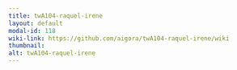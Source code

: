 ```yaml
---
title: twA104-raquel-irene
layout: default
modal-id: 118
wiki-link: https://github.com/aigora/twA104-raquel-irene/wiki
thumbnail: 
alt: twA104-raquel-irene
---
```

